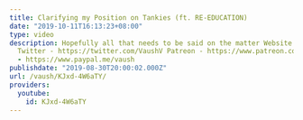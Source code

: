 ```yaml
---
title: Clarifying my Position on Tankies (ft. RE-EDUCATION)
date: "2019-10-11T16:13:23+08:00"
type: video
description: Hopefully all that needs to be said on the matter Website - https://www.vaush.gg/
  Twitter - https://twitter.com/VaushV Patreon - https://www.patreon.com/vaush Donate
  - https://www.paypal.me/vaush
publishdate: "2019-08-30T20:00:02.000Z"
url: /vaush/KJxd-4W6aTY/
providers:
  youtube:
    id: KJxd-4W6aTY
---
```

